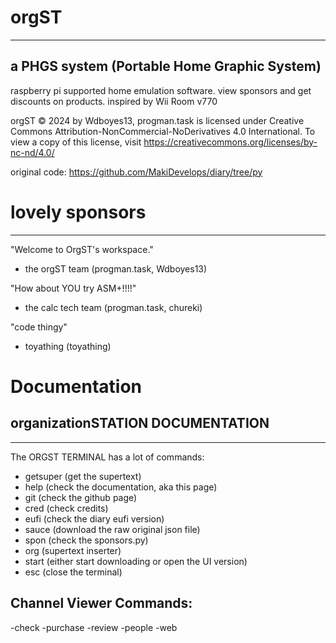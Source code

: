 # orgST
-- -- -- --
a PHGS system (Portable Home Graphic System)
-
raspberry pi supported home emulation software.
view sponsors and get discounts on products.
inspired by Wii Room v770

orgST © 2024 by Wdboyes13, progman.task is licensed under Creative Commons Attribution-NonCommercial-NoDerivatives 4.0 International. 
To view a copy of this license, visit https://creativecommons.org/licenses/by-nc-nd/4.0/

original code: https://github.com/MakiDevelops/diary/tree/py

# lovely sponsors
-- -- -- -- -- -- --

"Welcome to OrgST's workspace."
- the orgST team
(progman.task, Wdboyes13)

"How about YOU try ASM+!!!!"
- the calc tech team
(progman.task, chureki)

"code thingy"
- toyathing
  (toyathing)

# Documentation
## organizationSTATION DOCUMENTATION
-------------------
The ORGST TERMINAL has a lot of commands:
- getsuper (get the supertext)
- help (check the documentation, aka this page)
- git (check the github page)
- cred (check credits)
- eufi (check the diary eufi version)
- sauce (download the raw original json file)
- spon (check the sponsors.py)
- org (supertext inserter)
- start (either start downloading or open the UI version)
- esc (close the terminal)

## Channel Viewer Commands:
-check
-purchase
-review
-people
-web
